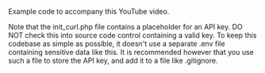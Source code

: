 Example code to accompany this YouTube video.

Note that the init_curl.php file contains a placeholder for an API key. DO NOT check this into source code control containing a valid key. To keep this codebase as simple as possible, it doesn't use a separate .env file containing sensitive data like this. It is recommended however that you use such a file to store the API key, and add it to a file like .gitignore.
